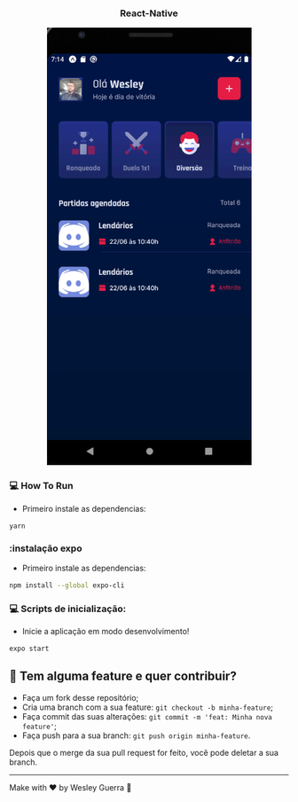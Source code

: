 <h3 align="center">
  React-Native
</h3>

<p align="center">
   <img src="gameplay.png" >
</p>

### :computer: How To Run

- Primeiro instale as dependencias:

```bash
yarn
```

### :instalação expo

- Primeiro instale as dependencias:

```bash
npm install --global expo-cli
```

### :computer: Scripts de inicialização:

- Inicie a aplicação em modo desenvolvimento!

```bash
expo start
```

## 🤔 Tem alguma feature e quer contribuir?

- Faça um fork desse repositório;
- Cria uma branch com a sua feature: `git checkout -b minha-feature`;
- Faça commit das suas alterações: `git commit -m 'feat: Minha nova feature'`;
- Faça push para a sua branch: `git push origin minha-feature`.

Depois que o merge da sua pull request for feito, você pode deletar a sua branch.

---

Make with ♥ by Wesley Guerra :wave:

```

```
